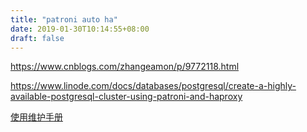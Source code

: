 ```yaml
---
title: "patroni auto ha"
date: 2019-01-30T10:14:55+08:00
draft: false
---
```


https://www.cnblogs.com/zhangeamon/p/9772118.html

https://www.linode.com/docs/databases/postgresql/create-a-highly-available-postgresql-cluster-using-patroni-and-haproxy

[使用维护手册](./book/patroni使用维护手册.pdf)
